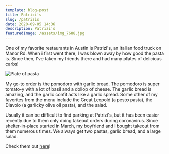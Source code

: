 ```yaml
---
template: blog-post
title: Patrizi's
slug: /patrizis
date: 2020-09-05 14:36
description: Patrizi's
featuredImage: /assets/img_7688.jpg
---
```

One of my favorite restaurants in Austin is Patrizi's, an Italian food truck on Manor Rd. When i first went there,  I was blown away by how good the pasta is. Since then, I've taken my friends there and had many plates of delicious carbs! 

![Plate of pasta](/assets/img_7688.jpg "Pomodoro")

My go-to order is the pomodoro with garlic bread. The pomodoro is super tomato-y with a lot of basil and a dollop of cheese. The garlic bread is amazing, and the garlic confit acts like a garlic spread. Some other of my favorites from the menu include the Great Leopold (a pesto pasta), the Diavolo (a garlicky olive oil pasta), and the salad. 

Usually it can be difficult to find parking at Patrizi's, but it has been easier recently due to them only doing takeout orders during coronavirus. Since shelter-in-place started in March, my boyfriend and I bought takeout from them numerous times. We always get two pastas, garlic bread, and a large salad. 

Check them out [here](https://www.patrizis.com/)!